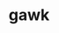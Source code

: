 ---
title: "gawk"
layout: cache
categories: [package, develop-2025-01-26]
meta: {"versions": ["5.3.1"], "compilers": ["gcc@=10.5.0", "gcc@=11.1.0", "gcc@=11.4.0", "gcc@=13.3.0", "gcc@=7.3.1", "gcc@=7.5.0", "gcc@=9.4.0", "oneapi@=2024.2.1"], "oss": ["amzn2", "centos7", "rhel8", "ubuntu18.04", "ubuntu20.04", "ubuntu22.04"], "platforms": ["linux"], "targets": ["aarch64", "neoverse_v2", "ppc64le", "x86_64_v3"], "stacks": ["aws-isc", "aws-isc-aarch64", "data-vis-sdk", "developer-tools-aarch64-linux-gnu", "developer-tools-x86_64_v3-linux-gnu", "e4s", "e4s-neoverse-v2", "e4s-oneapi", "e4s-power", "hep", "radiuss", "root", "tutorial"], "num_specs": 10, "num_specs_by_stack": {"aws-isc-aarch64": 1, "root": 10, "aws-isc": 1, "developer-tools-x86_64_v3-linux-gnu": 1, "developer-tools-aarch64-linux-gnu": 1, "radiuss": 1, "e4s-power": 1, "data-vis-sdk": 1, "e4s-neoverse-v2": 1, "hep": 1, "e4s": 1, "tutorial": 1, "e4s-oneapi": 1}}
spec_details: [{"hash": "dxjwes6hpusteqm32g6jmlb6uyxegi3e", "compiler": "gcc@=7.3.1", "versions": ["5.3.1"], "os": "amzn2", "platform": "linux", "target": "aarch64", "variants": ["build_system=autotools", "~nls"], "stacks": ["aws-isc-aarch64", "root"], "size": "-", "tarball": "https://binaries.spack.io/develop-2025-01-26/build_cache/linux-amzn2-aarch64/gcc-7.3.1/gawk-5.3.1/linux-amzn2-aarch64-gcc-7.3.1-gawk-5.3.1-dxjwes6hpusteqm32g6jmlb6uyxegi3e.spack"}, {"hash": "ouh2tvddrbwctq4q4b4jjrxjw6cmotpd", "compiler": "gcc@=7.3.1", "versions": ["5.3.1"], "os": "amzn2", "platform": "linux", "target": "x86_64_v3", "variants": ["build_system=autotools", "~nls"], "stacks": ["aws-isc", "root"], "size": "-", "tarball": "https://binaries.spack.io/develop-2025-01-26/build_cache/linux-amzn2-x86_64_v3/gcc-7.3.1/gawk-5.3.1/linux-amzn2-x86_64_v3-gcc-7.3.1-gawk-5.3.1-ouh2tvddrbwctq4q4b4jjrxjw6cmotpd.spack"}, {"hash": "gy76bphbvrasizhl7afkpas7j3fj53m6", "compiler": "gcc@=10.5.0", "versions": ["5.3.1"], "os": "centos7", "platform": "linux", "target": "x86_64_v3", "variants": ["build_system=autotools", "~nls"], "stacks": ["developer-tools-x86_64_v3-linux-gnu", "root"], "size": "-", "tarball": "https://binaries.spack.io/develop-2025-01-26/build_cache/linux-centos7-x86_64_v3/gcc-10.5.0/gawk-5.3.1/linux-centos7-x86_64_v3-gcc-10.5.0-gawk-5.3.1-gy76bphbvrasizhl7afkpas7j3fj53m6.spack"}, {"hash": "iaqcq4p25hg4bcfrcx7kmb5bcamv7hjm", "compiler": "gcc@=13.3.0", "versions": ["5.3.1"], "os": "rhel8", "platform": "linux", "target": "aarch64", "variants": ["build_system=autotools", "~nls"], "stacks": ["developer-tools-aarch64-linux-gnu", "root"], "size": "-", "tarball": "https://binaries.spack.io/develop-2025-01-26/build_cache/linux-rhel8-aarch64/gcc-13.3.0/gawk-5.3.1/linux-rhel8-aarch64-gcc-13.3.0-gawk-5.3.1-iaqcq4p25hg4bcfrcx7kmb5bcamv7hjm.spack"}, {"hash": "lyhnphgt3ryj5ubad4gbhssnjlriuiyh", "compiler": "gcc@=7.5.0", "versions": ["5.3.1"], "os": "ubuntu18.04", "platform": "linux", "target": "x86_64_v3", "variants": ["build_system=autotools", "~nls"], "stacks": ["radiuss", "root"], "size": "-", "tarball": "https://binaries.spack.io/develop-2025-01-26/build_cache/linux-ubuntu18.04-x86_64_v3/gcc-7.5.0/gawk-5.3.1/linux-ubuntu18.04-x86_64_v3-gcc-7.5.0-gawk-5.3.1-lyhnphgt3ryj5ubad4gbhssnjlriuiyh.spack"}, {"hash": "ispz33vsvahnft2nncp3gpixgddh4ewg", "compiler": "gcc@=9.4.0", "versions": ["5.3.1"], "os": "ubuntu20.04", "platform": "linux", "target": "ppc64le", "variants": ["build_system=autotools", "~nls"], "stacks": ["e4s-power", "root"], "size": "-", "tarball": "https://binaries.spack.io/develop-2025-01-26/build_cache/linux-ubuntu20.04-ppc64le/gcc-9.4.0/gawk-5.3.1/linux-ubuntu20.04-ppc64le-gcc-9.4.0-gawk-5.3.1-ispz33vsvahnft2nncp3gpixgddh4ewg.spack"}, {"hash": "ivqkgujndlauuukpdtrjoqrpa2rxpkcf", "compiler": "gcc@=11.1.0", "versions": ["5.3.1"], "os": "ubuntu20.04", "platform": "linux", "target": "x86_64_v3", "variants": ["build_system=autotools", "~nls"], "stacks": ["data-vis-sdk", "root"], "size": "-", "tarball": "https://binaries.spack.io/develop-2025-01-26/build_cache/linux-ubuntu20.04-x86_64_v3/gcc-11.1.0/gawk-5.3.1/linux-ubuntu20.04-x86_64_v3-gcc-11.1.0-gawk-5.3.1-ivqkgujndlauuukpdtrjoqrpa2rxpkcf.spack"}, {"hash": "izo5cd2kb5bmbtzffxdmy6evmi7lvhxn", "compiler": "gcc@=11.4.0", "versions": ["5.3.1"], "os": "ubuntu22.04", "platform": "linux", "target": "neoverse_v2", "variants": ["build_system=autotools", "~nls"], "stacks": ["root", "e4s-neoverse-v2"], "size": "-", "tarball": "https://binaries.spack.io/develop-2025-01-26/build_cache/linux-ubuntu22.04-neoverse_v2/gcc-11.4.0/gawk-5.3.1/linux-ubuntu22.04-neoverse_v2-gcc-11.4.0-gawk-5.3.1-izo5cd2kb5bmbtzffxdmy6evmi7lvhxn.spack"}, {"hash": "wdz4jtc2lv26zl36wkorf363do62rn3y", "compiler": "gcc@=11.4.0", "versions": ["5.3.1"], "os": "ubuntu22.04", "platform": "linux", "target": "x86_64_v3", "variants": ["build_system=autotools", "~nls"], "stacks": ["hep", "root", "e4s", "tutorial"], "size": "-", "tarball": "https://binaries.spack.io/develop-2025-01-26/build_cache/linux-ubuntu22.04-x86_64_v3/gcc-11.4.0/gawk-5.3.1/linux-ubuntu22.04-x86_64_v3-gcc-11.4.0-gawk-5.3.1-wdz4jtc2lv26zl36wkorf363do62rn3y.spack"}, {"hash": "tzqoxpoxsvzgitt24njz2dldq6cwalci", "compiler": "oneapi@=2024.2.1", "versions": ["5.3.1"], "os": "ubuntu22.04", "platform": "linux", "target": "x86_64_v3", "variants": ["build_system=autotools", "~nls"], "stacks": ["e4s-oneapi", "root"], "size": "-", "tarball": "https://binaries.spack.io/develop-2025-01-26/build_cache/linux-ubuntu22.04-x86_64_v3/oneapi-2024.2.1/gawk-5.3.1/linux-ubuntu22.04-x86_64_v3-oneapi-2024.2.1-gawk-5.3.1-tzqoxpoxsvzgitt24njz2dldq6cwalci.spack"}]
---